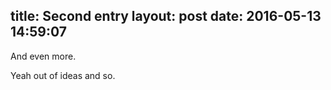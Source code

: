 title: Second entry
layout: post
date: 2016-05-13 14:59:07
---

And even more.

Yeah out of ideas and so.
